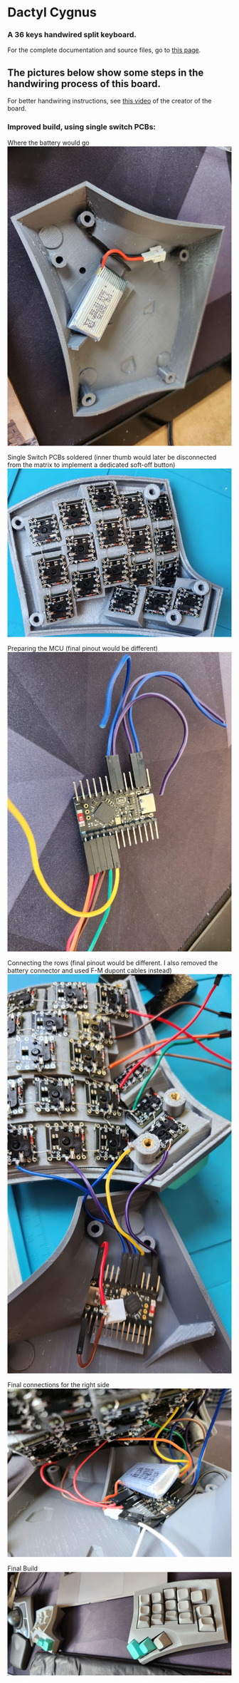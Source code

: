 # Dactyl Cygnus
### A 36 keys handwired split keyboard.

For the complete documentation and source files, go to [this page](../src/zmk/boards/handwired/boards/shields/cygnus).

## The pictures below show some steps in the handwiring process of this board.

For better handwiring instructions, see [this video](https://youtu.be/h_ex-oMVOrI) of the creator of the board.

### Improved build, using single switch PCBs:

Where the battery would go
![img](../img/cygnus/01.jpeg)

Single Switch PCBs soldered (inner thumb would later be disconnected from the matrix to implement a dedicated soft-off button)
![img](../img/cygnus/02.jpeg)

Preparing the MCU (final pinout would be different)
![img](../img/cygnus/03.jpeg)

Connecting the rows (final pinout would be different. I also removed the battery connector and used F-M dupont cables instead)
![img](../img/cygnus/04.jpeg)

Final connections for the right side
![img](../img/cygnus/05.jpeg)

Final Build
![img](../img/cygnus/06.jpeg)
